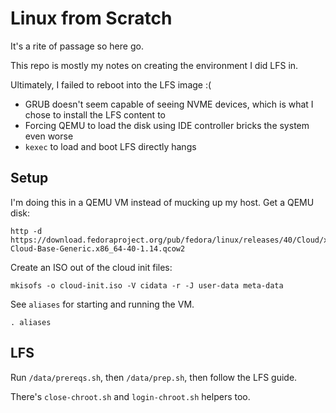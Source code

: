 # Linux from Scratch
It's a rite of passage so here go.

This repo is mostly my notes on creating the environment I did LFS in.

Ultimately, I failed to reboot into the LFS image :(
- GRUB doesn't seem capable of seeing NVME devices, which is what I chose to install the LFS content to
- Forcing QEMU to load the disk using IDE controller bricks the system even worse
- `kexec` to load and boot LFS directly hangs

## Setup
I'm doing this in a QEMU VM instead of mucking up my host. Get a QEMU disk:

    http -d https://download.fedoraproject.org/pub/fedora/linux/releases/40/Cloud/x86_64/images/Fedora-Cloud-Base-Generic.x86_64-40-1.14.qcow2

Create an ISO out of the cloud init files:

    mkisofs -o cloud-init.iso -V cidata -r -J user-data meta-data

See `aliases` for starting and running the VM.

    . aliases

## LFS
Run `/data/prereqs.sh`, then `/data/prep.sh`, then follow the LFS guide.

There's `close-chroot.sh` and `login-chroot.sh` helpers too.
